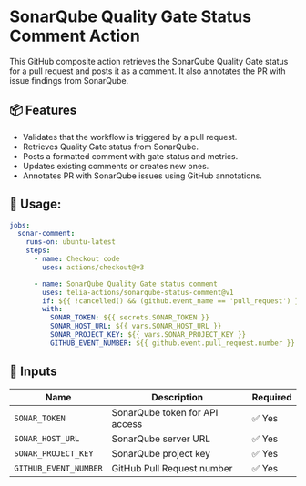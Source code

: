 # SonarQube Quality Gate Status Comment Action

This GitHub composite action retrieves the SonarQube Quality Gate status for a pull request and posts it as a comment. It also annotates the PR with issue findings from SonarQube.

## 📦 Features

- Validates that the workflow is triggered by a pull request.
- Retrieves Quality Gate status from SonarQube.
- Posts a formatted comment with gate status and metrics.
- Updates existing comments or creates new ones.
- Annotates PR with SonarQube issues using GitHub annotations.

##  🚀 Usage:

```yaml
jobs:
  sonar-comment:
    runs-on: ubuntu-latest
    steps:
      - name: Checkout code
        uses: actions/checkout@v3

      - name: SonarQube Quality Gate status comment
        uses: telia-actions/sonarqube-status-comment@v1
        if: ${{ !cancelled() && (github.event_name == 'pull_request') }}
        with:
          SONAR_TOKEN: ${{ secrets.SONAR_TOKEN }}
          SONAR_HOST_URL: ${{ vars.SONAR_HOST_URL }}
          SONAR_PROJECT_KEY: ${{ vars.SONAR_PROJECT_KEY }}
          GITHUB_EVENT_NUMBER: ${{ github.event.pull_request.number }}
```

## 🧾 Inputs

| Name | Description | Required |
|------|-------------|----------|
| `SONAR_TOKEN` | SonarQube token for API access | ✅ Yes |
| `SONAR_HOST_URL` | SonarQube server URL | ✅ Yes |
| `SONAR_PROJECT_KEY` | SonarQube project key | ✅ Yes |
| `GITHUB_EVENT_NUMBER` | GitHub Pull Request number | ✅ Yes |
